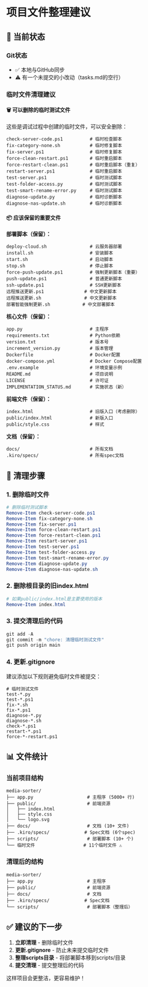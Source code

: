 # 项目文件整理建议

## 📁 当前状态

### Git状态
- ✅ 本地与GitHub同步
- ⚠️ 有一个未提交的小改动（tasks.md的空行）

### 临时文件清理建议

#### 🗑️ 可以删除的临时测试文件
这些是调试过程中创建的临时文件，可以安全删除：

```
check-server-code.ps1          # 临时检查脚本
fix-category-none.sh           # 临时修复脚本
fix-server.ps1                 # 临时修复脚本
force-clean-restart.ps1        # 临时重启脚本
force-restart-clean.ps1        # 临时重启脚本（重复）
restart-server.ps1             # 临时重启脚本
test-server.ps1                # 临时测试脚本
test-folder-access.py          # 临时测试脚本
test-smart-rename-error.py     # 临时测试脚本
diagnose-update.py             # 临时诊断脚本
diagnose-nas-update.sh         # 临时诊断脚本
```

#### 📦 应该保留的重要文件

**部署脚本（保留）：**
```
deploy-cloud.sh                # 云服务器部署
install.sh                     # 安装脚本
start.sh                       # 启动脚本
stop.sh                        # 停止脚本
force-push-update.ps1          # 强制更新脚本（重要）
push-update.ps1                # 普通更新脚本
ssh-update.ps1                 # SSH更新脚本
远程推送更新.ps1               # 中文更新脚本
远程推送更新.sh                # 中文更新脚本
部署智能强制更新.sh            # 中文部署脚本
```

**核心文件（保留）：**
```
app.py                         # 主程序
requirements.txt               # Python依赖
version.txt                    # 版本号
increment_version.py           # 版本管理
Dockerfile                     # Docker配置
docker-compose.yml             # Docker Compose配置
.env.example                   # 环境变量示例
README.md                      # 项目说明
LICENSE                        # 许可证
IMPLEMENTATION_STATUS.md       # 实施状态（新）
```

**前端文件（保留）：**
```
index.html                     # 旧版入口（考虑删除）
public/index.html              # 新版入口
public/style.css               # 样式
```

**文档（保留）：**
```
docs/                          # 所有文档
.kiro/specs/                   # 所有spec文档
```

## 🧹 清理步骤

### 1. 删除临时文件
```powershell
# 删除临时测试脚本
Remove-Item check-server-code.ps1
Remove-Item fix-category-none.sh
Remove-Item fix-server.ps1
Remove-Item force-clean-restart.ps1
Remove-Item force-restart-clean.ps1
Remove-Item restart-server.ps1
Remove-Item test-server.ps1
Remove-Item test-folder-access.py
Remove-Item test-smart-rename-error.py
Remove-Item diagnose-update.py
Remove-Item diagnose-nas-update.sh
```

### 2. 删除根目录的旧index.html
```powershell
# 如果public/index.html是主要使用的版本
Remove-Item index.html
```

### 3. 提交清理后的代码
```powershell
git add -A
git commit -m "chore: 清理临时测试文件"
git push origin main
```

### 4. 更新.gitignore
建议添加以下规则避免临时文件被提交：
```
# 临时测试文件
test-*.py
test-*.ps1
fix-*.sh
fix-*.ps1
diagnose-*.py
diagnose-*.sh
check-*.ps1
restart-*.ps1
force-*-restart.ps1
```

## 📊 文件统计

### 当前项目结构
```
media-sorter/
├── app.py                    # 主程序 (5000+ 行)
├── public/                   # 前端资源
│   ├── index.html
│   ├── style.css
│   └── logo.svg
├── docs/                     # 文档 (10+ 文件)
├── .kiro/specs/             # Spec文档 (6个spec)
├── scripts/                  # 部署脚本 (10+ 个)
└── 临时文件                  # 11个临时文件 ⚠️
```

### 清理后的结构
```
media-sorter/
├── app.py                    # 主程序
├── public/                   # 前端资源
├── docs/                     # 文档
├── .kiro/specs/             # Spec文档
└── scripts/                  # 部署脚本（整理后）
```

## ✅ 建议的下一步

1. **立即清理** - 删除临时文件
2. **更新.gitignore** - 防止未来提交临时文件
3. **整理scripts目录** - 将部署脚本移到scripts/目录
4. **提交清理** - 提交整理后的代码

这样项目会更整洁，更容易维护！
